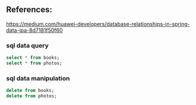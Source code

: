 ## References:
https://medium.com/huawei-developers/database-relationships-in-spring-data-jpa-8d7181f50f60

### sql data query
```sql
select * from books;
select * from photos;
```

### sql data manipulation
```sql
delete from books;
delete from photos;
```
